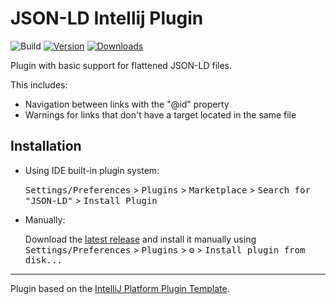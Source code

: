 # JSON-LD Intellij Plugin

![Build](https://github.com/tomsfernandez/jsonld-intellij-plugin/workflows/Build/badge.svg)
[![Version](https://img.shields.io/jetbrains/plugin/v/PLUGIN_ID.svg)](https://plugins.jetbrains.com/plugin/17675-json-ld)
[![Downloads](https://img.shields.io/jetbrains/plugin/d/PLUGIN_ID.svg)](https://plugins.jetbrains.com/plugin/17675-json-ld)

<!-- Plugin description -->
Plugin with basic support for flattened JSON-LD files.

This includes:
- Navigation between links with the "@id" property
- Warnings for links that don't have a target located in the same file
<!-- Plugin description end -->

## Installation

- Using IDE built-in plugin system:
  
  <kbd>Settings/Preferences</kbd> > <kbd>Plugins</kbd> > <kbd>Marketplace</kbd> > <kbd>Search for "JSON-LD"</kbd> >
  <kbd>Install Plugin</kbd>
  
- Manually:

  Download the [latest release](https://github.com/tomsfernandez/jsonld-intellij-plugin/releases/latest) and install it manually using
  <kbd>Settings/Preferences</kbd> > <kbd>Plugins</kbd> > <kbd>⚙️</kbd> > <kbd>Install plugin from disk...</kbd>


---
Plugin based on the [IntelliJ Platform Plugin Template][template].

[template]: https://github.com/JetBrains/intellij-platform-plugin-template
